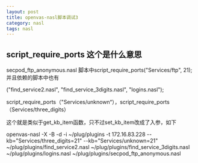 ```yaml
---
layout: post
title: openvas-nasl脚本调试3
category: nasl
tags: nasl
---
```


## script_require_ports 这个是什么意思

secpod_ftp_anonymous.nasl 脚本中script_require_ports("Services/ftp", 21);并且依赖的脚本中也有

("find_service2.nasl", "find_service_3digits.nasl", "logins.nasl");

script_require_ports（"Services/unknown“），script_require_ports（Services/three_digits）

这个就是类似于get_kb_item函数，只不过set_kb_item改成了入参，如下

openvas-nasl -X -B -d  -i ~/plug/plugins -t 172.16.83.228 --kb="Services/three_digits=21" --kb="Services/unknown=21" ~/plug/plugins/find_service2.nasl  ~/plug/plugins/find_service_3digits.nasl  ~/plug/plugins/logins.nasl ~/plug/plugins/secpod_ftp_anonymous.nasl